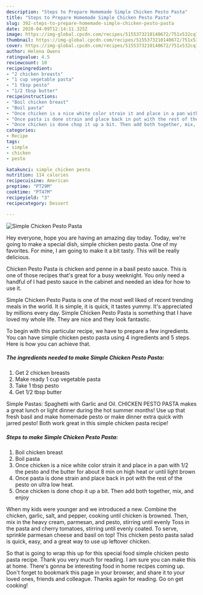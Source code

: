 ```yaml
---
description: "Steps to Prepare Homemade Simple Chicken Pesto Pasta"
title: "Steps to Prepare Homemade Simple Chicken Pesto Pasta"
slug: 392-steps-to-prepare-homemade-simple-chicken-pesto-pasta
date: 2020-04-09T12:14:11.325Z
image: https://img-global.cpcdn.com/recipes/5155373210140672/751x532cq70/simple-chicken-pesto-pasta-recipe-main-photo.jpg
thumbnail: https://img-global.cpcdn.com/recipes/5155373210140672/751x532cq70/simple-chicken-pesto-pasta-recipe-main-photo.jpg
cover: https://img-global.cpcdn.com/recipes/5155373210140672/751x532cq70/simple-chicken-pesto-pasta-recipe-main-photo.jpg
author: Helena Owens
ratingvalue: 4.5
reviewcount: 10
recipeingredient:
- "2 chicken breasts"
- "1 cup vegetable pasta"
- "1 tbsp pesto"
- "1/2 tbsp butter"
recipeinstructions:
- "Boil chicken breast"
- "Boil pasta"
- "Once chicken is a nice white color strain it and place in a pan with 1/2 the pesto and the butter for about 8 min on high heat or until light brown"
- "Once pasta is done strain and place back in pot with the rest of the pesto on ultra low heat."
- "Once chicken is done chop it up a bit. Then add both together, mix, and enjoy"
categories:
- Recipe
tags:
- simple
- chicken
- pesto

katakunci: simple chicken pesto 
nutrition: 114 calories
recipecuisine: American
preptime: "PT29M"
cooktime: "PT47M"
recipeyield: "3"
recipecategory: Dessert

---
```



![Simple Chicken Pesto Pasta](https://img-global.cpcdn.com/recipes/5155373210140672/751x532cq70/simple-chicken-pesto-pasta-recipe-main-photo.jpg)

Hey everyone, hope you are having an amazing day today. Today, we're going to make a special dish, simple chicken pesto pasta. One of my favorites. For mine, I am going to make it a bit tasty. This will be really delicious.

Chicken Pesto Pasta is chicken and penne in a basil pesto sauce. This is one of those recipes that&#39;s great for a busy weeknight. You only need a handful of I had pesto sauce in the cabinet and needed an idea for how to use it.

Simple Chicken Pesto Pasta is one of the most well liked of recent trending meals in the world. It is simple, it is quick, it tastes yummy. It's appreciated by millions every day. Simple Chicken Pesto Pasta is something that I have loved my whole life. They are nice and they look fantastic.


To begin with this particular recipe, we have to prepare a few ingredients. You can have simple chicken pesto pasta using 4 ingredients and 5 steps. Here is how you can achieve that.

<!--inarticleads1-->

##### The ingredients needed to make Simple Chicken Pesto Pasta:

1. Get 2 chicken breasts
1. Make ready 1 cup vegetable pasta
1. Take 1 tbsp pesto
1. Get 1/2 tbsp butter


Simple Pastas: Spaghetti with Garlic and Oil. CHICKEN PESTO PASTA makes a great lunch or light dinner during the hot summer months! Use up that fresh basil and make homemade pesto or make dinner extra quick with jarred pesto! Both work great in this simple chicken pasta recipe! 

<!--inarticleads2-->

##### Steps to make Simple Chicken Pesto Pasta:

1. Boil chicken breast
1. Boil pasta
1. Once chicken is a nice white color strain it and place in a pan with 1/2 the pesto and the butter for about 8 min on high heat or until light brown
1. Once pasta is done strain and place back in pot with the rest of the pesto on ultra low heat.
1. Once chicken is done chop it up a bit. Then add both together, mix, and enjoy


When my kids were younger and we introduced a new. Combine the chicken, garlic, salt, and pepper, cooking until chicken is browned. Then, mix in the heavy cream, parmesan, and pesto, stirring until evenly Toss in the pasta and cherry tomatoes, stirring until evenly coated. To serve, sprinkle parmesan cheese and basil on top! This chicken pesto pasta salad is quick, easy, and a great way to use up leftover chicken. 

So that is going to wrap this up for this special food simple chicken pesto pasta recipe. Thank you very much for reading. I am sure you can make this at home. There's gonna be interesting food in home recipes coming up. Don't forget to bookmark this page in your browser, and share it to your loved ones, friends and colleague. Thanks again for reading. Go on get cooking!
